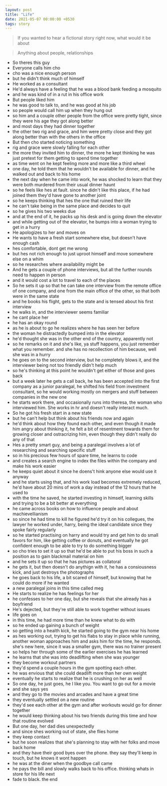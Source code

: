 ```yaml
---
layout: post
title: "Life"
date: 2021-05-07 00:00:00 +0530
tags: story
---
```


> If you wanted to hear a fictional story right now, what would it be about

> Anything about people, relationships

- So theres this guy
- Everyone calls him cho
- cho was a nice enough person
- but he didn't think much of himself
- He worked as a consultant
- He'd always have a feeling that he was a blood bank feeding a mosquito
- and he was kind of in a rut in his office work
- But people liked him
- he was good to talk to, and he was good at his job
- so people would call him up when they hung out
- so him and a couple other people from the office were pretty tight, since they were his age they got along better
- and most days they had dinner together
- the other two rig and grace, and him were pretty close and they got along better than with the others in the office
- But then cho started noticing something
- rig and grace were slowly falling for each other
- the more they invited him to dinner, the more he kept thinking he was just pretext for them getting to spend time together
- as time went on he kept feeling more and more like a third wheel
- one day, he told them that he wouldn't be available for dinner, and he walked out and back to his home
- the next day when he came into work, he was shocked to learn that they were both murdered from their usual dinner haunt
- so he feels like hes at fault. since he didn't like this place, if he had joined them they'd have gone to another joint
- so he keeps thinking that hes the one that ruined their life
- he can't take being in the same place and decides to quit
- so he gives his two weeks due
- and at the end of it, he packs up his desk and is going down the elevator
- and while getting out of the elevator, he bumps into a woman trying to get in a hurry
- He apologizes to her and moves on
- He wants to have a fresh start somewhere else, but doesn't have enough cash
- hes comfortable, dont get me wrong
- but hes not rich enough to just uproot himself and move somewhere else on a whim
- so he researches where availability might be
- And he gets a couple of phone interviews, but all the further rounds need to happen in person
- and it would cost a lot to travel to each of the places
- So he sets it up so that he can take one interview from the remote office of one company, and one from the main office of the other, so that both were in the same state
- and he books his flight, gets to the state and is tensed about his first interview
- he walks in, and the interviewer seems familiar
- he cant place her
- he has an okay round
- as he is about to go he realizes where he has seen her before
- the woman he distractedly bumped into in the elevator
- he'd thought she was in the other end of the country, apparently not
- so he remarks on it and she's like, ya stuff happens, you just remember what you remember. and she has no recollection of him because, well she was in a hurry
- he goes on to the second interview, but he completely blows it, and the interviewer being not too friendly didn't help much
- so he's thinking at this point he wouldn't get either of those and goes back
- but a week later he gets a call back, he has been accepted into the first company as a junior paralegal, he shifted his field from investment consultant, so he would working mostly on mergers and stuff between companies in the new one
- he starts work there, and occasionally runs into theresa, the woman who interviewed him. She works in hr and doesn't really interact much.
- So he got his fresh start in a new state
- but he can't help but think about his friends now and again
- he'd think about how they found each other, and even though it made him angry about thinking it, he felt a bit of resentment towards them for growing closer and ostracrizing him, even though they didn't really do any of that
- Hes a pretty smart guy, and being a paralegal involves a lot of researching and searching specific stuff
- so in his precious few hours of spare time, he learns to code
- and creates a search engine to index the files within the company and make his work easier
- he keeps quiet about it since he doens't hink anyone else would use it anyway
- and he starts using that, and his work load becomes extremely reduced, he'd have about 20 mins of work a day instead of the 12 hours that he used to
- with the time he saved, he started investing in himself, learning skills and trying to be a bit better at everything
- he came across books on how to influence people and about machievellianism
- so since he had time to kill he figured he'd try it on his collegues, the lawyer he worked under, harry, being the ideal candidate since they spoke fairly regularly
- so he started practising on harry and would try and get him to do small favors for him, like getting coffee or donuts, and eventually he got confident enough to be able to try to do something bigger
- so cho tries to set it up so that he'd be able to put his boss in such a position as to gain blackmail material on him
- and he sets it up so that he has pictures as collatoral
- he gets it, but then doesn't do anythign with it, he has a consiousness kick, and just destroys the photographs
- he goes back to his life, a bit scared of himself, but knowing that he could do more if he wanted
- a new paralegal joins in this time called meg
- He starts to realize he has feelings for her
- he confesses to her one day, but she reveals that she already has a boyfriend
- He's dejected, but they're still able to work together without issues
- life goes on
- in this time, he had more time than he knew what to do with
- so he ended up gaining a bunch of weight
- so getting into a health kick, he started going to the gym near his home
- as hes working out, trying to get his flabs to stay in place while running, another woman approaches him and asks him for the time, he responds. she's new here, since it was a smaller gym, there was no trainer present
- so helps her through some of the earlier exercises he has learned
- he learns that she was into deadlifting when she was younger
- they become workout partners
- they'd spend a couple hours in the gym spotting each other.
- he was envious that she could deadlift more than her own weight
- eventually he starts to realize that he is crushing on her as well
- So one day, he just goes, he I like you. You want to go out for a movie
- and she says yes
- and they go to the movies and arcades and have a great time
- they eventually settled on a new routine
- they'd see each other at the gym and after workouts would go for dinner together
- he would keep thinking about his two friends during this time and how that routine evolved
- But one day, her dad dies unexpectedly
- and since shes working out of state, she flies home
- they keep contact
- but he soon realizes that she's planning to stay with her folks and move back home
- and they have their good byes over the phone. they say they'll keep in touch, but he knows it wont happen
- he was at the diner when the goodbye call came
- he pays the bill and slowly walks back to his office. thinking whats in store for his life next
- fade to black. the end

